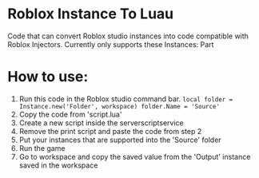 # Roblox Instance To Luau
Code that can convert Roblox studio instances into code compatible with Roblox Injectors.
Currently only supports these Instances: Part

# How to use:
1) Run this code in the Roblox studio command bar. `local folder = Instance.new('Folder', workspace) folder.Name = 'Source'`
2) Copy the code from 'script.lua'
3) Create a new script inside the serverscriptservice
4) Remove the print script and paste the code from step 2
5) Put your instances that are supported into the 'Source' folder
6) Run the game
7) Go to workspace and copy the saved value from the 'Output' instance saved in the workspace
